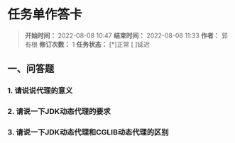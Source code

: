 [//]: # (注释
  Date: 2022-08-08 09:13:22
  LastEditors: gyg
  LastEditTime: 2022-08-08 09:15:18
  FilePath: \note\markdown\郭有根-第二十二章作业.md
)

# 任务单作答卡

>**开始时间：** 2022-08-08 10:47 **结束时间：** 2022-08-08 11:33
**作者：** 郭有根 **修订次数：** 1 **任务状态：** [*]正常 [ ]延迟

## 一、问答题

### 1. 请说说代理的意义

### 2. 请说一下JDK动态代理的要求

### 3. 请说一下JDK动态代理和CGLIB动态代理的区别